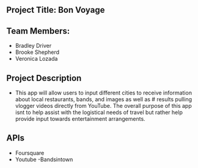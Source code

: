 

## Project Title: Bon Voyage

## Team Members:
- Bradley Driver
- Brooke Shepherd 
- Veronica Lozada



## Project Description
- This app will allow users to input different cities to receive information about local restaurants, bands, and images as well as # results pulling vlogger videos directly from YouTube. The overall purpose of this app isnt to help assist with the logistical needs of travel but rather help provide input towards entertainment arrangements.

## APIs
- Foursquare 
- Youtube
-Bandsintown 






